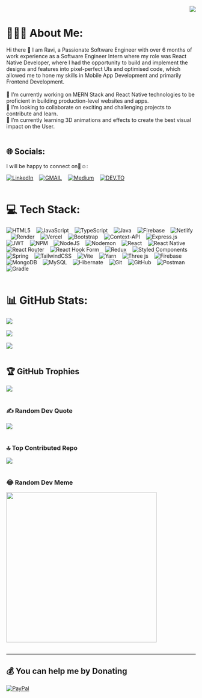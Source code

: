<div align="right">

[![](https://visitcount.itsvg.in/api?id=rd273001&icon=5&color=6)](https://visitcount.itsvg.in)

</div>

# 👨🏻‍💻 About Me:
Hi there 👋 I am Ravi, a Passionate Software Engineer with over 6 months of work experience as a Software Engineer Intern where my role was React Native Developer, where I had the opportunity to build and implement the designs and features into pixel-perfect UIs and optimised code, which allowed me to hone my skills in Mobile App Development and primarily Frontend Development.<br/><br/>🔭 I’m currently working on MERN Stack and React Native technologies to be proficient in building production-level websites and apps.<br/>👯 I’m looking to collaborate on exciting and challenging projects to contribute and learn.<br/>🌱 I’m currently learning 3D animations and effects to create the best visual impact on the User.   <br/><br/>

## 🌐 Socials:
I will be happy to connect on🤝☺️:

[![LinkedIn](https://img.shields.io/badge/LinkedIn-0077B5?style=for-the-badge&logo=linkedin&logoColor=white)](https://linkedin.com/in/https://www.linkedin.com/in/ravi-dubey-948130174) &nbsp;&nbsp; [![GMAIL](https://img.shields.io/badge/Gmail-D14836?style=for-the-badge&logo=gmail&logoColor=white)](mailto://rd273001@gmail.com) &nbsp;&nbsp; [![Medium](https://img.shields.io/badge/Medium-12100E?style=for-the-badge&logo=medium&logoColor=white)](https://medium.com/@rd273001) &nbsp;&nbsp; [![DEV.TO](https://img.shields.io/badge/dev.to-0A0A0A?style=for-the-badge&logo=devdotto&logoColor=white)](https://dev.to/@rd273001)   <br/><br/>

# 💻 Tech Stack:
![HTML5](https://img.shields.io/badge/html5-%23E34F26.svg?style=for-the-badge&logo=html5&logoColor=white) &nbsp;&nbsp; ![JavaScript](https://img.shields.io/badge/javascript-%23323330.svg?style=for-the-badge&logo=javascript&logoColor=%23F7DF1E) &nbsp;&nbsp; ![TypeScript](https://img.shields.io/badge/typescript-%23007ACC.svg?style=for-the-badge&logo=typescript&logoColor=white) &nbsp;&nbsp; ![Java](https://img.shields.io/badge/java-%23ED8B00.svg?style=for-the-badge&logo=openjdk&logoColor=white) &nbsp;&nbsp; ![Firebase](https://img.shields.io/badge/firebase-%23039BE5.svg?style=for-the-badge&logo=firebase) &nbsp;&nbsp; ![Netlify](https://img.shields.io/badge/netlify-%23000000.svg?style=for-the-badge&logo=netlify&logoColor=#00C7B7) &nbsp;&nbsp; ![Render](https://img.shields.io/badge/Render-%46E3B7.svg?style=for-the-badge&logo=render&logoColor=white) &nbsp;&nbsp; ![Vercel](https://img.shields.io/badge/vercel-%23000000.svg?style=for-the-badge&logo=vercel&logoColor=white) &nbsp;&nbsp; ![Bootstrap](https://img.shields.io/badge/bootstrap-%238511FA.svg?style=for-the-badge&logo=bootstrap&logoColor=white) &nbsp;&nbsp; ![Context-API](https://img.shields.io/badge/Context--Api-000000?style=for-the-badge&logo=react) &nbsp;&nbsp; ![Express.js](https://img.shields.io/badge/express.js-%23404d59.svg?style=for-the-badge&logo=express&logoColor=%2361DAFB) &nbsp;&nbsp; ![JWT](https://img.shields.io/badge/JWT-black?style=for-the-badge&logo=JSON%20web%20tokens) &nbsp;&nbsp; ![NPM](https://img.shields.io/badge/NPM-%23CB3837.svg?style=for-the-badge&logo=npm&logoColor=white) &nbsp;&nbsp; ![NodeJS](https://img.shields.io/badge/node.js-6DA55F?style=for-the-badge&logo=node.js&logoColor=white) &nbsp;&nbsp; ![Nodemon](https://img.shields.io/badge/NODEMON-%23323330.svg?style=for-the-badge&logo=nodemon&logoColor=%BBDEAD) &nbsp;&nbsp; ![React](https://img.shields.io/badge/react-%2320232a.svg?style=for-the-badge&logo=react&logoColor=%2361DAFB) &nbsp;&nbsp; ![React Native](https://img.shields.io/badge/react_native-%2320232a.svg?style=for-the-badge&logo=react&logoColor=%2361DAFB) &nbsp;&nbsp; ![React Router](https://img.shields.io/badge/React_Router-CA4245?style=for-the-badge&logo=react-router&logoColor=white) &nbsp;&nbsp; ![React Hook Form](https://img.shields.io/badge/React%20Hook%20Form-%23EC5990.svg?style=for-the-badge&logo=reacthookform&logoColor=white) &nbsp;&nbsp; ![Redux](https://img.shields.io/badge/redux-%23593d88.svg?style=for-the-badge&logo=redux&logoColor=white) &nbsp;&nbsp; ![Styled Components](https://img.shields.io/badge/styled--components-DB7093?style=for-the-badge&logo=styled-components&logoColor=white) &nbsp;&nbsp; ![Spring](https://img.shields.io/badge/spring-%236DB33F.svg?style=for-the-badge&logo=spring&logoColor=white) &nbsp;&nbsp; ![TailwindCSS](https://img.shields.io/badge/tailwindcss-%2338B2AC.svg?style=for-the-badge&logo=tailwind-css&logoColor=white) &nbsp;&nbsp; ![Vite](https://img.shields.io/badge/vite-%23646CFF.svg?style=for-the-badge&logo=vite&logoColor=white) &nbsp;&nbsp; ![Yarn](https://img.shields.io/badge/yarn-%232C8EBB.svg?style=for-the-badge&logo=yarn&logoColor=white) &nbsp;&nbsp; ![Three js](https://img.shields.io/badge/threejs-black?style=for-the-badge&logo=three.js&logoColor=white) &nbsp;&nbsp; ![Firebase](https://img.shields.io/badge/firebase-a08021?style=for-the-badge&logo=firebase&logoColor=ffcd34) &nbsp;&nbsp; ![MongoDB](https://img.shields.io/badge/MongoDB-%234ea94b.svg?style=for-the-badge&logo=mongodb&logoColor=white) &nbsp;&nbsp; ![MySQL](https://img.shields.io/badge/mysql-4479A1.svg?style=for-the-badge&logo=mysql&logoColor=white) &nbsp;&nbsp; ![Hibernate](https://img.shields.io/badge/Hibernate-59666C?style=for-the-badge&logo=Hibernate&logoColor=white) &nbsp;&nbsp; ![Git](https://img.shields.io/badge/git-%23F05033.svg?style=for-the-badge&logo=git&logoColor=white) &nbsp;&nbsp; ![GitHub](https://img.shields.io/badge/github-%23121011.svg?style=for-the-badge&logo=github&logoColor=white) &nbsp;&nbsp; ![Postman](https://img.shields.io/badge/Postman-FF6C37?style=for-the-badge&logo=postman&logoColor=white) &nbsp;&nbsp; ![Gradle](https://img.shields.io/badge/Gradle-02303A.svg?style=for-the-badge&logo=Gradle&logoColor=white)   <br/><br/>

# 📊 GitHub Stats:
![](https://github-readme-stats.vercel.app/api?username=rd273001&theme=gruvbox&hide_border=false&include_all_commits=false&count_private=false)<br/><br/>
![](https://github-readme-streak-stats.herokuapp.com/?user=rd273001&theme=gruvbox&hide_border=false)<br/><br/>
![](https://github-readme-stats.vercel.app/api/top-langs/?username=rd273001&theme=gruvbox&hide_border=false&include_all_commits=false&count_private=false&layout=compact)   <br/><br/>

## 🏆 GitHub Trophies
![](https://github-profile-trophy.vercel.app/?username=rd273001&theme=gruvbox&no-frame=false&no-bg=false&margin-w=10)   <br/><br/>

### ✍️ Random Dev Quote
![](https://quotes-github-readme.vercel.app/api?type=horizontal&theme=gruvbox)   <br/><br/>

### 🔝 Top Contributed Repo
![](https://github-contributor-stats.vercel.app/api?username=rd273001&limit=5&theme=gruvbox&combine_all_yearly_contributions=true)   <br/><br/>

### 😂 Random Dev Meme
<img src='https://memer-new.vercel.app/' style="height: 400px;"/>   <br/><br/>

---

## 💰 You can help me by Donating
[![PayPal](https://img.shields.io/badge/PayPal-00457C?style=for-the-badge&logo=paypal&logoColor=white)](https://paypal.me/get110?country.x=IN&locale.x=en_GB)   <br/><br/>

  

